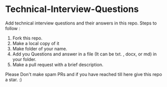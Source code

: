 # Technical-Interview-Questions
Add technical interview questions and their answers in this repo.
Steps to follow :
1. Fork this repo.
2. Make a local copy of it 
3. Make folder of your name.
4. Add you Questions and answer in a file (It can be txt. , docx, or md) in your folder.
5. Make a pull request with a brief description.

Please Don't make spam PRs and if you have reached till here give this repo a star. :)

